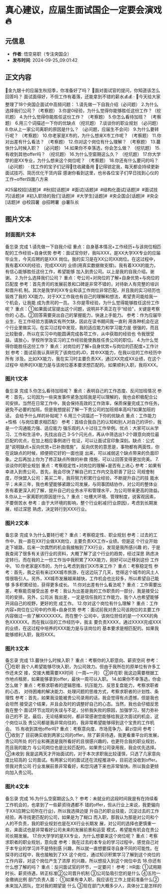 # 真心建议，应届生面试国企一定要会演戏🔥

## 元信息
- **作者**: 悟空易职（专注央国企）
- **发布时间**: 2024-09-25_09:01:42

## 正文内容

🙋金九银十的应届生秋招季，你准备好了吗？
🙋面对面试官的提问，你知道该怎么回答吗？
面试面得好，不但工作有着落，还能拿到不错的薪水💰️💰️
·
🌟今天给大家整理了18个央国企面试中高频问题：
1.请先做一下自我介绍（必问题）
2.为什么选择我们公司？（考察题）
3.你是0经验，为什么觉得你能够胜任这份工作？（挖坑题）
4.为什么觉得你能胜任这份工作？ （考察题）
5.你怎么看待加班？ （考察题）
6.用三个词描述一下你的优缺点 （挖坑题）
7.谈谈你的职业规划 （必问题）
8.你从上一家公司离职的原因是什么？ （必问题，应届生不会问）
9.为什么要转行呢？ （考察题）
10.你老家是X市的，为什么想来X市工作呢？ （考察题）
11.你对出差有什么看法？ （考察题）
12.你对这个岗位有什么理解？ （考察题）
13.蕞快什么时候入职？ （必问题）
14.如果你不幸落选，你会怎么做？ （挖坑题）
15.有收到其他offer吗？ （挖坑题）
16.为什么空窗期这么久？ （挖坑题）
17.你大学学的是XX专业，为什么想来这个岗位呢？ （考察题）
18.你还有什么要问的吗？ （必问题）
·
找工作的宝子们记得🐎住收藏备用
🌟记得锁定我，每天都会持续更新面试技巧、简历优化干货内容
感谢你看到这里，也㊗各位宝子们早日找到心仪的工作~offer四面八方来
	
#25届校招[话题]#  #秋招[话题]#  #面试[话题]#  #结构化面试[话题]#  #面试技巧[话题]#  #初入职场的我们[话题]#  #大学生[话题]#  #央企国企[话题]#  #央企[话题]#  @校园薯  @招聘薯  @薯队长

## 图片文本

### 封面图片文本

备忘录
完成
1.请先做一下自我介绍
重点：自身基本情况+工作经历+与该岗位相匹配的工作经验+自身优势
参考：面试官你好，我叫XXX，是XX大学XX专业的应届毕业生，今天应聘的是XXX
岗位。我的实习是在XX公司XX岗位。在这过程中，我有着XXX的经验，完成XXX的
业绩(用真实数据做支撑)。我有着XXX的能力，有信心能够胜任这份工作，希望能够
加入到贵公司。以上是我的自我介绍，谢谢。
2.为什么选择我们公司？
重点：夸公司+对岗位的了解+自身优势+与岗位的匹配度
参考：首先贵司的发展前景和口碑是非常不错的，对待新人有完整的培训和晋升机
制。其次是我学的XX专业和该工作岗位非常匹配，并且我的实习经历也锻炼了我的
XX能力，对于XX工作我也有自己的理解和想法，希望贵司能给我一个机会，让我能
成为贵司的一员。
3.你是零经验，为什么觉得能够胜任这份工作呢？
重点：①如果面试官提出这个问题，说明并不真正在乎“经验”，关键是考察你的
心态。②回答需要突出自己的掌握能力，快速上手能力。
参考：作为应届毕业生，在工作经验方面确实有所欠缺，因此在读书期间我一直利
用各种机会在这个行业里做实习。在实习过程中发现，我的适应能力和学习能力是
很强的，而且比较勤奋，所以在实习中均能圆满完成各项工作，从中获取的经验也
令我很受益。请放心，学校所学及实习的工作经验能使我胜任贵公司的职位。
4.为什么觉得你能胜任这份工作？
重点：对岗位的了解+自身优势+与岗位的匹配度+工作计划
参考：面试前我认真研究了该岗位的JD，其中XX能力，在我以往的工作经历中所有
涉及。比如XX能力，我在实习时主要负责XX，通过XX完成XX业绩，在这个过程中
培养的XX能力是与该岗位基本要求想匹配的。如果顺利入职，我将XXX。

### 图片1文本

备忘录
完成
5.你怎么看待加班呢？
重点：表明自己的工作态度、反问加班情况
参考：首先，公司因为一些突发事件紧急加班我是可以理解的，我也会积极配合公
司安排。当然在日常工作中，我会保持高效的工作效率，保质保量完成工作任务，
避免不必要的加班。但是我想提前了解一下贵公司的加班频率高吗?如果加班的话，
会给予什么样的补贴呢？
6.用三个词描述一下你的优缺点
重点：工作能力+性格（与岗位要求相匹配）
参考：首结合我自己的认知和别人对自己的评价，我是一个沟通能力强、适应能力
强乐观的人十过往工作举例。优点：大家可以从学习、工作和生活中，先找出自己
3-5个闪光点，再从中筛选出1-2个跟意向岗位最匹配的优点，在加上相应事例进行
佐证，可以让面试官印象深刻。缺点：公式是“说明缺点+反向优势+已补救措施”，
反向优势的意思是，事物都有两面性，你在说缺点的时候，顺便把它好的一面也提
出来，可以减弱这个缺点带来的负面印象。之后再加上你为了修正缺点所做的补救
措施，可以让回答变得更加完美。
7.谈谈你的职业规划
重点：考察稳定性+对岗位的理解+是否有上进心
参考：如果有幸进入到贵公司，首先，我会尽快了解自己的工作内交及职善了冠公
司规會制度，尽快盟入公司：美买二年，我将努力积累行业经验，不断提升自己的技
能水平；未来三年，我也希望能够紧跟公司发展，与同事团结协作，对公司的整体业
务有着更深入的了解，提升自己的业务水平和管理水平，为公司带来更高的效益。
8.你从上一家离职的原因是什么？
重点：吐槽大环境、管理制度，说客观因素，不要倒苦水
参考：由于大环境的影响，整个行业削减(行业原因)，考虑到长期发展，经过深思
熟虑，决定转行到XXX行业。

### 图片2文本

备忘录
完成
9.为什么要转行呢？
重点：考察稳定性、职业规划
参考：过去的工作中，我一直在XX行业做XX岗位，主要负责XX工作+业绩。但是这
个行业开始走下坡路，后来一次偶然的机会我接触到了XX行业，发现是我所感兴趣
的，于是我查阅了很多有关该行业的资料，大概了解了这个行业的趋势，经过深思
熟虑决定转行。而在我的上一份工作当中我积累了XXX能力，刚好可以迁移到这份
工作中。
10.你老家是X市的，为什么考虑到我们XX市来工作？
重点：考察稳定性
参考：首先，我之前有来过XX城市旅游，在这边玩了几天，觉得这个城市的风土人
情很吸引人。另外，XX城市发展越来越快，工作机会也比较多，所以希望自己能够
多多积累经验，获得更多成长。
11.你对出差有什么看法呢？
重点：工作需要出差，考察能否接受出差
参考：我认为出差是我的工作职责的一部分，我是接受公司的安排。另外，公司派
我出差，一定是信任我的工作能力，我个人也希望能够开阔自己的视野，更好的完
成工作。
12.你对这个岗位有什么理解？
重点：工作内容+岗位在公司中的作用+自身优势
参考：面试前我对贵公司该岗位的主要工作内容做过一些了解XXXXXXX。而在整个
公司中，该岗位担任的是一个XXX的角色XXXXXX。而在我以往的工作经历中，我主
要负责XXXX，通过XXXX完成XXX的业绩，在这过程中培养的XXX能力是与该岗位的
基本要求是相匹配的。如果我能够顺利入职，我将XXX。

### 图片3文本

备忘录
完成
13.蕞快什么时候入职？
重点：考察你的入职意向、薪资空间
参考：①在职
我个人希望能够尽快入职，为公司效力。但由于我所在的原单位有许多工作还未交
接，交接大概需要XX时间（一周~一月）
②非在职
我这边需要根据工作地点租房，如果能够拿到offer，最快一周可以入职。
14.如果你不幸落选，你会怎么做？
重点：考察求职者的逻辑思维、抗压能力、反思复盘能力，考察求职者的心态，
对待困难的解决能力、处理问题的思维方式，考察求职者的计划性、条理性
参考：首先，如果我没能被贵公司录用的话，我会觉得有点遗憾，但是我也会坦然
接受这个结果，并且会及时的调整好自己的心态。当然，我也会仔细反思我在整个
面试环节出现的失误与不足，分析我失败的原因，加强学习，努力弥补自己的不
足。最后，无论结果如何，都非常感谢您能够给我这次面试的机会，这个岗位以及
贵公司都是我非常向往的，我非常希望能够得到这个宝贵的工作机会。
15.有收到其他offer吗?
重点：考察意向度、市场竞争力、薪zi空间
参考：①收到了
目前确实收到两家公司的offer。除了薪资待遇，我更看重平台的发展，贵公司所处
的行业和赛道是我所看好的且很感兴趣的，也更符合我的职业规划，而且我的能力
与公司岗位也是比较匹配的。如果贵公司录用我，我会优先选择。②未收到
我是这两天才开始面试的，对于本次求职我比较谨慎，只选了几家意向度比较高的
公司面试。有两家公司的面试还在流程推进中，目前还没收到offer。但我对贵公司
行业发展前景非常看好，和您沟通下来也非常愉快。所以我会更倾向加入贵公司。

### 图片4文本

备忘录
完成
16.为什么空窗期这么久？
参考：未就业的这段时间我是有在持续看工作机会的，也拿到了一些薪资待遇都不
错的offer，但从行业上来说，我更偏向于XX(应聘公司所在行业)，所以我选择边提
升自己的职业技能，沉淀过去的工作经验，再寻找更匹配的公司，如果是为了糊口
而入职，那我认为那是对公司和个人的不负责，我的职业规划也是在XX行业长期发
展，对公司的选择也更慎重一些，来面试也是非常看好公司未来的发展前景和运营
模式，希望能有机会在贵公司长期发展。
17.你大学学的是XX专业，为什么想要来这个岗位呢？
重点：考察求职者的职业规划，意向度
参考：我在过去的本专业的学习过程中，感觉自己对于本专业的学习并不是特别感
兴趣，所以就一直想要探寻自身不同的可能性。在探寻的过程中，我也接触到了XX
这个岗位，通过知识积累学习了解到这个岗位的工作内容，对这个岗位产生了浓厚
的兴趣，所以想投入到这个岗位中去
18.你还有什么想了解的吗？
重点：反问面试官的环节，一定要问！
参考：HR面:
①试用期时长、薪资待遇，转正标准②公司晋升机制
③公司坠吸引您的是什么
④五险一金缴纳比例
部门负责人面：
①如果有幸入职，我应该在工作上提前准备什么②未来加入团队，您对我的期望是
什么
③现在部门大概多少人，具体分工是怎样的